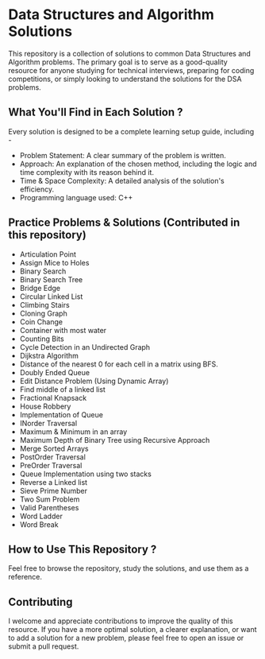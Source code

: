 # Data Structures and Algorithm Solutions

This repository is a collection of solutions to common Data Structures and Algorithm problems. The primary goal is to serve as a good-quality resource for anyone studying for technical interviews, preparing for coding competitions, or simply looking to understand the solutions for the DSA problems.

## What You'll Find in Each Solution ?
Every solution is designed to be a complete learning setup guide, including -

- Problem Statement: A clear summary of the problem is written.
- Approach: An explanation of the chosen method, including the logic and time complexity with its reason behind it.
- Time & Space Complexity: A detailed analysis of the solution's efficiency.
- Programming language used: C++

## Practice Problems & Solutions (Contributed in this repository)
- Articulation Point
- Assign Mice to Holes
- Binary Search
- Binary Search Tree
- Bridge Edge
- Circular Linked List
- Climbing Stairs
- Cloning Graph
- Coin Change
- Container with most water
- Counting Bits
- Cycle Detection in an Undirected Graph
- Dijkstra Algorithm
- Distance of the nearest 0 for each cell in a matrix using BFS.
- Doubly Ended Queue
- Edit Distance Problem (Using Dynamic Array)
- Find middle of a linked list
- Fractional Knapsack
- House Robbery
- Implementation of Queue
- INorder Traversal
- Maximum & Minimum in an array
- Maximum Depth of Binary Tree using Recursive Approach
- Merge Sorted Arrays
- PostOrder Traversal
- PreOrder Traversal
- Queue Implementation using two stacks
- Reverse a Linked list
- Sieve Prime Number
- Two Sum Problem
- Valid Parentheses
- Word Ladder
- Word Break

## How to Use This Repository ?
Feel free to browse the repository, study the solutions, and use them as a reference. 

## Contributing
I welcome and appreciate contributions to improve the quality of this resource. If you have a more optimal solution, a clearer explanation, or want to add a solution for a new problem, please feel free to open an issue or submit a pull request.
